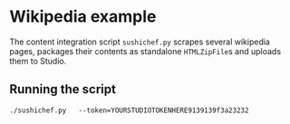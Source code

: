 Wikipedia example
=================

The content integration script `sushichef.py` scrapes several wikipedia pages,
packages their contents as standalone `HTMLZipFile`s and uploads them to Studio.


## Running the script

    ./sushichef.py   --token=YOURSTUDIOTOKENHERE9139139f3a23232

